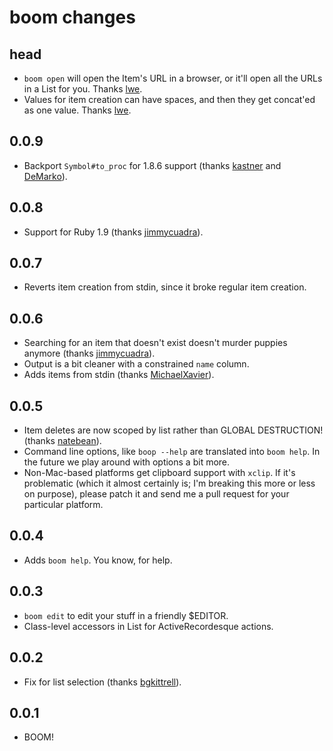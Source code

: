 # boom changes

## head
- `boom open` will open the Item's URL in a browser, or it'll open all the URLs
  in a List for you. Thanks [lwe](https://github.com/lwe).
- Values for item creation can have spaces, and then they get concat'ed as one
  value. Thanks [lwe](https://github.com/lwe).

## 0.0.9
- Backport `Symbol#to_proc` for 1.8.6 support (thanks 
  [kastner](https://github.com/kastner) and 
  [DeMarko](https://github.com/DeMarko)).

## 0.0.8
- Support for Ruby 1.9 (thanks [jimmycuadra](https://github.com/jimmycuadra)).

## 0.0.7
- Reverts item creation from stdin, since it broke regular item creation.

## 0.0.6
- Searching for an item that doesn't exist doesn't murder puppies anymore
  (thanks [jimmycuadra](https://github.com/jimmycuadra)).
- Output is a bit cleaner with a constrained `name` column.
- Adds items from stdin (thanks
  [MichaelXavier](https://github.com/MichaelXavier)). 

## 0.0.5
- Item deletes are now scoped by list rather than GLOBAL DESTRUCTION! (thanks
  [natebean](https://github.com/natebean)).
- Command line options, like `boop --help` are translated into `boom help`. In
  the future we play around with options a bit more.
- Non-Mac-based platforms get clipboard support with `xclip`. If it's
  problematic (which it almost certainly is; I'm breaking this more or less on
  purpose), please patch it and send me a pull request for your particular
  platform.

## 0.0.4
- Adds `boom help`. You know, for help.

## 0.0.3
- `boom edit` to edit your stuff in a friendly $EDITOR.
- Class-level accessors in List for ActiveRecordesque actions.

## 0.0.2
- Fix for list selection (thanks [bgkittrell](https://github.com/bgkittrell)).

## 0.0.1
- BOOM!
